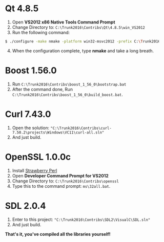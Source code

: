 # Qt 4.8.5
1. Open **VS2012 x86 Native Tools Command Prompt**
2. Change Directory to: `C:\Trunk2016\Contribs\Qt\4.8.5\win_VS2012`
3. Run the following command:
```sh
$ ./configure -make nmake -platform win32-msvc2012 -prefix C:\Trunk2016\Contribs\Qt\4.8.5\win_VS2012 -opensource -confirm-license -opengl desktop -nomake examples -nomake tests -webkit -xmlpatterns
```
4. When the configuration complete, type **nmake** and take a long breath.

# Boost 1.56.0
1. Run `C:\Trunk2016\Contribs\boost_1_56_0\bootstrap.bat`
2. After the command done, Run `C:\Trunk2016\Contribs\boost_1_56_0\build_boost.bat`.

# Curl 7.43.0
1. Open the solution: `"C:\Trunk2016\Contribs\curl-7.50.2\projects\Windows\VC11\curl-all.sln"`
2. And just build.

# OpenSSL 1.0.0c
1. Install [Strawberry Perl](https://strawberryperl.com/)
2. Open **Developer Command Prompt for VS2012**
3. Change Directory to: `C:\Trunk2016\Contribs\openssl`
4. Type this to the command prompt: `ms\32all.bat`.

# SDL 2.0.4
1. Enter to this project: `"C:\Trunk2016\Contribs\SDL2\VisualC\SDL.sln"`
2. And just build.

**That's it, you've compiled all the libraries yourself!**
